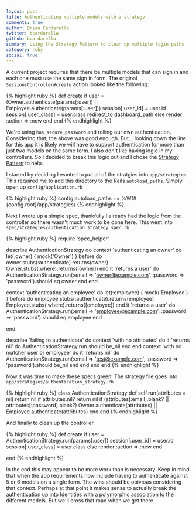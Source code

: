 ```yaml
---
layout: post
title: Authenticating multiple models with a strategy
comments: true
author: Brian Cardarella
twitter: bcardarella
github: bcardarella
summary: Using the Strategy Pattern to clean up multiple login paths
category: ruby
social: true
---
```


A current project requires that there be multiple models that can sign
in and each one must use the same sign in form. The original
`SessionsController#create` action looked like the following:

{% highlight ruby %}
def create
  if user = (Owner.authenticate(params[:user]) || Employee.authenticate(params[:user]))
    session[:user_id]    = user.id
    session[:user_class] = user.class
    redirect_to dashboard_path
  else
    render :action => :new
  end
end
{% endhighlight %}

We're using `has_secure_password` and rolling our own authentication.
Considering that, the above was good enough. But... looking down
the line for this app it is likely we will have to support authentication
for more than just two models on the same form. I also don't like having
logic in my controllers. So I decided to break this logic out and I
chose the [Strategy Pattern](http://en.wikipedia.org/wiki/Strategy_pattern) to help.

I started by deciding I wanted to put all of the stratgies into
`app/strategies`. This required me to add this directory to the Rails
`autoload_paths`. Simply open up `config/application.rb`

{% highlight ruby %}
config.autoload_paths += %W(#{config.root}/app/strategies)
{% endhighlight %}

Next I wrote up a simple spec, thankfully I already had the logic from
the controller so there wasn't much work to be done here. This went into
`spec/strategies/authentication_strategy_spec.rb`

{% highlight ruby %}
require 'spec_helper'

describe AuthenticationStrategy do
  context 'authenticating an owner' do
    let(:owner) { mock('Owner') }
    before do
      owner.stubs(:authenticate).returns(owner)
      Owner.stubs(:where).returns([owner])
    end
    it 'returns a user' do
      AuthenticationStrategy.run(:email => 'owner@example.com', :password => 'password').should eq owner
    end
  end

  context 'authenticating an employee' do
    let(:employee) { mock('Employee') }
    before do
      employee.stubs(:authenticate).returns(employee)
      Employee.stubs(:where).returns([employee])
    end
    it 'returns a user' do
      AuthenticationStrategy.run(:email => 'employee@example.com', :password => 'password').should eq employee
    end

  end

  describe 'failing to authenticate' do
    context 'with no attributes' do
      it 'returns nil' do
        AuthenticationStrategy.run.should be_nil
      end
    end
    context 'with no matcher user or employee' do
      it 'returns nil' do
        AuthenticationStrategy.run(:email => 'test@example.com', :password => 'password').should be_nil
      end
    end
  end
end
{% endhighlight %}

Now it was time to make these specs green! The strategy file goes into
`app/strategies/authentication_strategy.rb`

{% highlight ruby %}
class AuthenticationStrategy
  def self.run(attributes = nil)
    return nil if attributes.nil?
    return nil if (attributes[:email].blank? || attributes[:password].blank?)
    Owner.authenticate(attributes) || Employee.authenticate(attributes)
  end
end
{% endhighlight %}

And finally to clean up the controller

{% highlight ruby %}
def create
  if user = AuthenticationStrategy.run(params[:user])
    session[:user_id] = user.id
    session[:user_class] = user.class
  else
   render :action => :new
  end

end
{% endhighlight %}

In the end this may appear to be more work than is necessary. Keep in
mind that when the app requirements now include having to authenticate
against 5 or 6 models on a single form. The wins should be obivious
considering that context. Perhaps at that point it makes sense to
actually break the authentication up into [Identities](http://en.wikipedia.org/wiki/Identity_management) with a [polymorphic 
association](http://guides.rubyonrails.org/association_basics.html#polymorphic-associations) to the different models.
But we'll cross that road when we get there.
